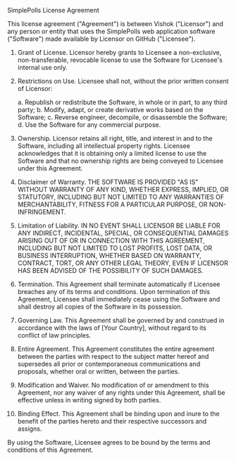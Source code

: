 SimplePolls License Agreement

This license agreement ("Agreement") is between Vishok ("Licensor") and any person or entity that uses the SimplePolls web application software ("Software") made available by Licensor on GitHub ("Licensee").

1. Grant of License. Licensor hereby grants to Licensee a non-exclusive, non-transferable, revocable license to use the Software for Licensee's internal use only.

2. Restrictions on Use. Licensee shall not, without the prior written consent of Licensor:

    a. Republish or redistribute the Software, in whole or in part, to any third party;
    b. Modify, adapt, or create derivative works based on the Software;
    c. Reverse engineer, decompile, or disassemble the Software;
    d. Use the Software for any commercial purpose.

3. Ownership. Licensor retains all right, title, and interest in and to the Software, including all intellectual property rights. Licensee acknowledges that it is obtaining only a limited license to use the Software and that no ownership rights are being conveyed to Licensee under this Agreement.

4. Disclaimer of Warranty. THE SOFTWARE IS PROVIDED "AS IS" WITHOUT WARRANTY OF ANY KIND, WHETHER EXPRESS, IMPLIED, OR STATUTORY, INCLUDING BUT NOT LIMITED TO ANY WARRANTIES OF MERCHANTABILITY, FITNESS FOR A PARTICULAR PURPOSE, OR NON-INFRINGEMENT.

5. Limitation of Liability. IN NO EVENT SHALL LICENSOR BE LIABLE FOR ANY INDIRECT, INCIDENTAL, SPECIAL, OR CONSEQUENTIAL DAMAGES ARISING OUT OF OR IN CONNECTION WITH THIS AGREEMENT, INCLUDING BUT NOT LIMITED TO LOST PROFITS, LOST DATA, OR BUSINESS INTERRUPTION, WHETHER BASED ON WARRANTY, CONTRACT, TORT, OR ANY OTHER LEGAL THEORY, EVEN IF LICENSOR HAS BEEN ADVISED OF THE POSSIBILITY OF SUCH DAMAGES.

6. Termination. This Agreement shall terminate automatically if Licensee breaches any of its terms and conditions. Upon termination of this Agreement, Licensee shall immediately cease using the Software and shall destroy all copies of the Software in its possession.

7. Governing Law. This Agreement shall be governed by and construed in accordance with the laws of [Your Country], without regard to its conflict of law principles.

8. Entire Agreement. This Agreement constitutes the entire agreement between the parties with respect to the subject matter hereof and supersedes all prior or contemporaneous communications and proposals, whether oral or written, between the parties.

9. Modification and Waiver. No modification of or amendment to this Agreement, nor any waiver of any rights under this Agreement, shall be effective unless in writing signed by both parties.

10. Binding Effect. This Agreement shall be binding upon and inure to the benefit of the parties hereto and their respective successors and assigns.

By using the Software, Licensee agrees to be bound by the terms and conditions of this Agreement.

